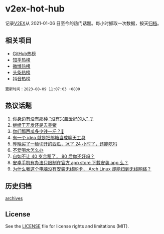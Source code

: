 # v2ex-hot-hub

 记录[V2EX](https://www.v2ex.com/)从 2021-01-06 日至今的热门话题。每小时抓取一次数据，按天[归档](archives)。
 
 ## 相关项目

- [GitHub热榜](https://github.com/lonnyzhang423/github-hot-hub)
- [知乎热榜](https://github.com/lonnyzhang423/zhihu-hot-hub)
- [微博热榜](https://github.com/lonnyzhang423/weibo-hot-hub)
- [头条热榜](https://github.com/lonnyzhang423/toutiao-hot-hub)
- [抖音热榜](https://github.com/lonnyzhang423/douyin-hot-hub)


 `更新时间：2023-08-09 11:07:03 +0800`

## 热议话题

1. [你身边有没有那种 “没有兴趣爱好的人” ？](https://www.v2ex.com/t/963384)
1. [继续干开发还是去养猪](https://www.v2ex.com/t/963463)
1. [你们那西瓜多少钱一斤？🍉](https://www.v2ex.com/t/963433)
1. [有一个 idea 就是把邮箱当成聊天工具](https://www.v2ex.com/t/963344)
1. [昨晚买了一桶切开的西瓜，冰了 24 小时了，还能吃吗](https://www.v2ex.com/t/963418)
1. [不爱喝水怎么办](https://www.v2ex.com/t/963362)
1. [自如不让 40 岁合租了， 80 后你还好吗？](https://www.v2ex.com/t/963599)
1. [安卓手机有办法只限制在官方 app store 下载安装 app 么？](https://www.v2ex.com/t/963499)
1. [为什么我这个电脑没有安装无线网卡， Arch Linux 却能扫到无线网络？](https://www.v2ex.com/t/963454)

## 历史归档

[archives](archives)

## License

See the [LICENSE](LICENSE) file for license rights and limitations (MIT).
